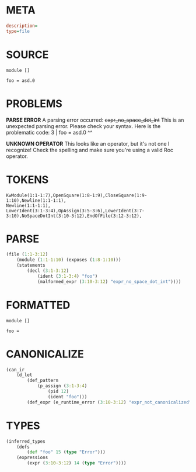 # META
~~~ini
description=
type=file
~~~
# SOURCE
~~~roc
module []

foo = asd.0
~~~
# PROBLEMS
**PARSE ERROR**
A parsing error occurred: ~~expr_no_space_dot_int~~
This is an unexpected parsing error. Please check your syntax.
Here is the problematic code:
3 | foo = asd.0
             ^^


**UNKNOWN OPERATOR**
This looks like an operator, but it's not one I recognize!
Check the spelling and make sure you're using a valid Roc operator.

# TOKENS
~~~zig
KwModule(1:1-1:7),OpenSquare(1:8-1:9),CloseSquare(1:9-1:10),Newline(1:1-1:1),
Newline(1:1-1:1),
LowerIdent(3:1-3:4),OpAssign(3:5-3:6),LowerIdent(3:7-3:10),NoSpaceDotInt(3:10-3:12),EndOfFile(3:12-3:12),
~~~
# PARSE
~~~clojure
(file (1:1-3:12)
	(module (1:1-1:10) (exposes (1:8-1:10)))
	(statements
		(decl (3:1-3:12)
			(ident (3:1-3:4) "foo")
			(malformed_expr (3:10-3:12) "expr_no_space_dot_int"))))
~~~
# FORMATTED
~~~roc
module []

foo = 
~~~
# CANONICALIZE
~~~clojure
(can_ir
	(d_let
		(def_pattern
			(p_assign (3:1-3:4)
				(pid 12)
				(ident "foo")))
		(def_expr (e_runtime_error (3:10-3:12) "expr_not_canonicalized"))))
~~~
# TYPES
~~~clojure
(inferred_types
	(defs
		(def "foo" 15 (type "Error")))
	(expressions
		(expr (3:10-3:12) 14 (type "Error"))))
~~~